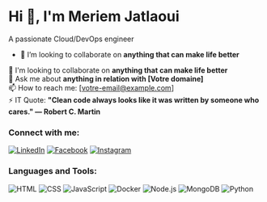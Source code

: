 
# Hi 👋, I'm Meriem Jatlaoui
A passionate Cloud/DevOps engineer

- 🌱 I’m looking to collaborate on **anything that can make life better**

🌱 I'm looking to collaborate on **anything that can make life better**  
💬 Ask me about **anything in relation with [Votre domaine]**  
📫 How to reach me: [votre-email@example.com]  
⚡ IT Quote: **"Clean code always looks like it was written by someone who cares." — Robert C. Martin**

### Connect with me:
[![LinkedIn](https://img.shields.io/badge/LinkedIn-blue?style=flat&logo=linkedin)](https://linkedin.com/in/votre-profil)
[![Facebook](https://img.shields.io/badge/Facebook-blue?style=flat&logo=facebook)](https://facebook.com/votre-profil)
[![Instagram](https://img.shields.io/badge/Instagram-pink?style=flat&logo=instagram)](https://instagram.com/votre-profil)

### Languages and Tools:
![HTML](https://img.shields.io/badge/-HTML-orange?logo=html5&logoColor=white)
![CSS](https://img.shields.io/badge/-CSS-blue?logo=css3&logoColor=white)
![JavaScript](https://img.shields.io/badge/-JavaScript-yellow?logo=javascript&logoColor=white)
![Docker](https://img.shields.io/badge/-Docker-blue?logo=docker&logoColor=white)
![Node.js](https://img.shields.io/badge/-Node.js-green?logo=node.js&logoColor=white)
![MongoDB](https://img.shields.io/badge/-MongoDB-green?logo=mongodb&logoColor=white)
![Python](https://img.shields.io/badge/-Python-blue?logo=python&logoColor=white)

